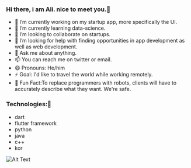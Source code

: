 ### Hi there, i am Ali. nice to meet you.👋

- 🔭 I’m currently working on my startup app, more specifically the UI.
- 🌱 I’m currently learning data-science.
- 👯 I’m looking to collaborate on startups.
- 🤔 I’m looking for help with finding opportunities in app development as well as web development.
- 💬 Ask me about anything.
- 📫 You can reach me on twitter or email.
- 😄 Pronouns: He/him
- ⚡ Goal: I'd like to travel the world while working remotely.
- 🚨 Fun Fact:To replace programmers with robots, clients will have to accurately describe what they want. We're safe.

### Technologies:👋


* dart
* flutter framework
* python
* java
* c++
* kor


![Alt Text](https://cdn.hashnode.com/res/hashnode/image/upload/v1621705542437/4shUyEk2t.gif)
<!--
**4lisyd/4lisyd** is a ✨ _special_ ✨ repository because its `README.md` (this file) appears on your GitHub profile.

Here are some ideas to get you started:

- 🔭 I’m currently working on ...
- 🌱 I’m currently learning ...
- 👯 I’m looking to collaborate on ...
- 🤔 I’m looking for help with ...
- 💬 Ask me about ...
- 📫 How to reach me: ...
- 😄 Pronouns: ...
- ⚡ Fun fact: ...
-->
